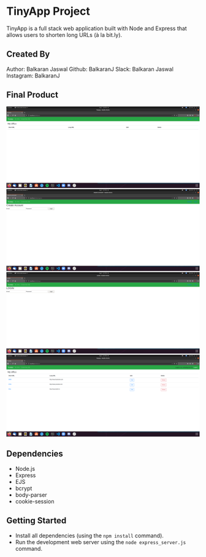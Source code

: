 # TinyApp Project

TinyApp is a full stack web application built with Node and Express that allows users to shorten long URLs (à la bit.ly).

## Created By

Author: Balkaran Jaswal
Github: BalkaranJ
Slack:  Balkaran Jaswal
Instagram: BalkaranJ

## Final Product

!["Screenshot of Urls Page"](https://raw.githubusercontent.com/BalkaranJ/tinyapp/master/docs/urls-page.png)
!["Screenshot of Register Page"](https://raw.githubusercontent.com/BalkaranJ/tinyapp/master/docs/register-page.png)
!["Screenshot of Login Page"](https://raw.githubusercontent.com/BalkaranJ/tinyapp/master/docs/login-page.png)
!["Screenshot of Urls Page with logged in Users Urls"](https://raw.githubusercontent.com/BalkaranJ/tinyapp/master/docs/urls-page-with-logged-in-users-urls.png)

## Dependencies

- Node.js
- Express
- EJS
- bcrypt
- body-parser
- cookie-session

## Getting Started

- Install all dependencies (using the `npm install` command).
- Run the development web server using the `node express_server.js` command.